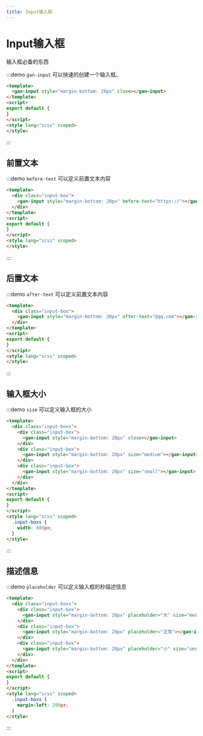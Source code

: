 ```yaml
---
title: Input输入框
---
```

# Input输入框
输入框必备的东西

:::demo `gan-input` 可以快速的创建一个输入框。
```html {2}
<template>
  <gan-input style="margin-bottom: 20px" close></gan-input>
</template>
<script>
export default {
}
</script>
<style lang="scss" scoped>
</style>
```
:::

## 前置文本

:::demo `before-text` 可以定义前置文本内容
```html {2}
<template>
  <div class="input-box">
    <gan-input style="margin-bottom: 20px" before-text="https://"></gan-input>
  </div>
</template>
<script>
export default {
}
</script>
<style lang="scss" scoped>
</style>
```
:::

## 后置文本

:::demo `after-text` 可以定义前置文本内容
```html {2}
<template>
  <div class="input-box">
    <gan-input style="margin-bottom: 20px" after-text="@qq.com"></gan-input>
  </div>
</template>
<script>
export default {
}
</script>
<style lang="scss" scoped>
</style>
```
:::

## 输入框大小

:::demo `size` 可以定义输入框的大小
```html {2}
<template>
  <div class="input-boxs">
    <div class="input-box">
      <gan-input style="margin-bottom: 20px" close></gan-input>
    </div>
    <div class="input-box">
      <gan-input style="margin-bottom: 20px" size="medium"></gan-input>
    </div>
    <div class="input-box">
      <gan-input style="margin-bottom: 20px" size="small"></gan-input>
    </div>
  </div>
</template>
<script>
export default {
}
</script>
<style lang="scss" scoped>
  .input-boxs {
    width: 800px;
  }
</style>
```
:::


## 描述信息

:::demo `placeholder` 可以定义输入框的秒描述信息
```html {2}
<template>
  <div class="input-boxs">
    <div class="input-box">
      <gan-input style="margin-bottom: 20px" placeholder="大" size="medium"></gan-input>
    </div>
    <div class="input-box">
      <gan-input style="margin-bottom: 20px" placeholder="正常"></gan-input>
    </div>
    <div class="input-box">
      <gan-input style="margin-bottom: 20px" placeholder="小" size="small"></gan-input>
    </div>
  </div>
</template>
<script>
export default {
}
</script>
<style lang="scss" scoped>
  .input-boxs {
    margin-left: 200px;
  }
</style>
```
:::

